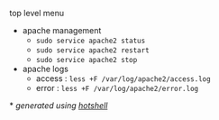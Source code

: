 top level menu
- apache management  
  - `sudo service apache2 status`
  - `sudo service apache2 restart`
  - `sudo service apache2 stop`
- apache logs  
  - access : `less +F /var/log/apache2/access.log`
  - error : `less +F /var/log/apache2/error.log`

\* *generated using [hotshell](https://github.com/julienmoumne/hotshell)*